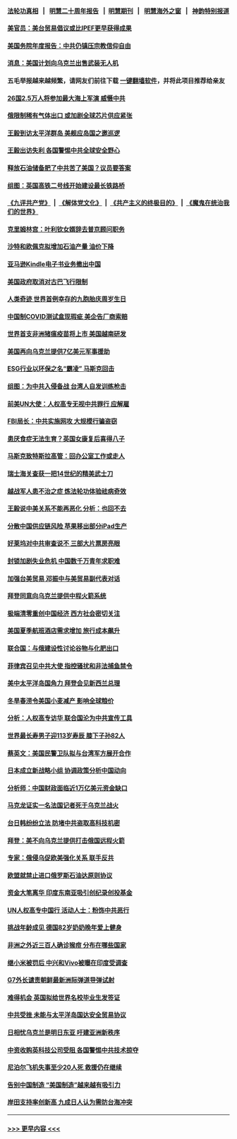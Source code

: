 #### [法轮功真相](https://github.com/gfw-breaker/truth/blob/master/README.md?t=0) &nbsp;&nbsp;|&nbsp;&nbsp; [明慧二十周年报告](https://github.com/gfw-breaker/mh-reports/blob/master/README.md?t=0) &nbsp;&nbsp;|&nbsp;&nbsp;[明慧期刊](https://github.com/gfw-breaker/mh-qikan) &nbsp;&nbsp;|&nbsp;&nbsp; [明慧海外之窗](https://github.com/gfw-breaker/mh-news/blob/master/README.md?t=0) &nbsp;&nbsp;|&nbsp;&nbsp; [神韵特别报道](https://github.com/gfw-breaker/mh-news/blob/master/shenyun.md?t=0)
#### [美官员：美台贸易倡议或比IPEF更早获得成果](../pages/nsc418/n13751454.md?t=06031801) 
#### [美国务院年度报告：中共仍镇压宗教信仰自由](../pages/nsc418/n13751412.md?t=06031801) 
#### [消息：美国计划向乌克兰出售武装无人机](../pages/nsc418/n13751366.md?t=06031801) 
#### 五毛举报越来越频繁，请网友们前往下载 [一键翻墙软件](https://github.com/gfw-breaker/ssr-accounts)，并将此项目推荐给亲友
#### [26国2.5万人将参加最大海上军演 威慑中共](../pages/nsc418/n13751040.md?t=06031801) 
#### [俄限制稀有气体出口 或加剧全球芯片供应紧张](../pages/nsc418/n13751172.md?t=06031801) 
#### [王毅到访太平洋群岛 美舰应岛国之邀巡逻](../pages/nsc418/n13751112.md?t=06031801) 
#### [王毅出访失利 各国警惕中共全球安全野心](../pages/nsc418/n13751115.md?t=06031801) 
#### [释放石油储备肥了中共苦了美国？议员要答案](../pages/nsc418/n13751053.md?t=06031801) 
#### [组图：英国高铁二号线开始建设最长铁路桥](../pages/nsc418/n13751051.md?t=06031801) 
#### [《九评共产党》](https://github.com/begood0513/9ping.md/blob/master/README.md) &nbsp;|&nbsp; [《解体党文化》](../../../../jtdwh.md/blob/master/README.md)  &nbsp;|&nbsp; [《共产主义的终极目的》](../../../../gczydzjmd.md/blob/master/README.md) &nbsp;|&nbsp; [《魔鬼在统治我们的世界》](../../../../mgztzwmdsj.md/blob/master/README.md) 
#### [克里姆林宫：叶利钦女婿辞去普京顾问职务](../pages/nsc418/n13751029.md?t=06031801) 
#### [沙特和欧佩克拟增加石油产量 油价下降](../pages/nsc418/n13750979.md?t=06031801) 
#### [亚马逊Kindle电子书业务撤出中国](../pages/nsc418/n13750981.md?t=06031801) 
#### [美国政府取消对古巴飞行限制](../pages/nsc418/n13750556.md?t=06031801) 
#### [人类奇迹 世界首例幸存的九胞胎庆周岁生日](../pages/nsc418/n13750817.md?t=06031801) 
#### [中国制COVID测试盒现瑕疵 美企告厂商索赔](../pages/nsc418/n13750895.md?t=06031801) 
#### [世界首支非洲猪瘟疫苗将上市 美国越南研发](../pages/nsc418/n13750789.md?t=06031801) 
#### [美国再向乌克兰提供7亿美元军事援助](../pages/nsc418/n13750588.md?t=06031801) 
#### [ESG行业以环保之名“霸凌” 马斯克回击](../pages/nsc418/n13750315.md?t=06031801) 
#### [组图：为中共入侵备战 台湾人自发训练枪击](../pages/nsc418/n13750418.md?t=06031801) 
#### [前美UN大使：人权高专无视中共罪行 应解雇](../pages/nsc418/n13750132.md?t=06031801) 
#### [FBI局长：中共实施网攻 大规模行骗盗窃](../pages/nsc418/n13750396.md?t=06031801) 
#### [患厌食症无法生育？英国女康复后喜得八子](../pages/nsc418/n13750000.md?t=06031801) 
#### [马斯克致特斯拉高管：回办公室工作或走人](../pages/nsc418/n13750253.md?t=06031801) 
#### [瑞士海关查获一把14世纪的精美武士刀](../pages/nsc418/n13749936.md?t=06031801) 
#### [越战军人患不治之症 炼法轮功体验祛病奇效](../pages/nsc418/n13750279.md?t=06031801) 
#### [王毅说中美关系不能再恶化 分析：也回不去](../pages/nsc418/n13750278.md?t=06031801) 
#### [分散中国供应链风险 苹果移出部分iPad生产](../pages/nsc418/n13750185.md?t=06031801) 
#### [好莱坞对中共审查说不 三部大片票房亮眼](../pages/nsc418/n13749548.md?t=06031801) 
#### [封锁加剧失业危机 中国数千万青年求职难](../pages/nsc418/n13750007.md?t=06031801) 
#### [加强台美贸易 邓振中与美贸易副代表对话](../pages/nsc418/n13749952.md?t=06031801) 
#### [拜登同意向乌克兰提供中程火箭系统](../pages/nsc418/n13749782.md?t=06031801) 
#### [极端清零重创中国经济 西方社会密切关注](../pages/nsc418/n13749627.md?t=06031801) 
#### [美国夏季航班酒店需求增加 旅行成本飙升](../pages/nsc418/n13749528.md?t=06031801) 
#### [联合国：与俄建设性讨论谷物与化肥出口](../pages/nsc418/n13749527.md?t=06031801) 
#### [菲律宾召见中共大使 指控骚扰和非法捕鱼禁令](../pages/nsc418/n13749492.md?t=06031801) 
#### [美中太平洋岛国角力 拜登会见新西兰总理](../pages/nsc418/n13749347.md?t=06031801) 
#### [冬旱春涝令美国小麦减产 影响全球粮价](../pages/nsc418/n13748815.md?t=06031801) 
#### [分析：人权高专访华 联合国沦为中共宣传工具](../pages/nsc418/n13748860.md?t=06031801) 
#### [世界最长寿男子迎113岁寿辰 膝下子孙82人](../pages/nsc418/n13749173.md?t=06031801) 
#### [蔡英文：美国民警卫队拟与台湾军方展开合作](../pages/nsc418/n13749309.md?t=06031801) 
#### [日本成立新战略小组 协调政策分析中国动向](../pages/nsc418/n13749273.md?t=06031801) 
#### [分析师：中国财政面临近1万亿美元资金缺口](../pages/nsc418/n13749225.md?t=06031801) 
#### [马克龙证实一名法国记者死于乌克兰战火](../pages/nsc418/n13749032.md?t=06031801) 
#### [台日韩纷纷立法 防堵中共盗取高科技机密](../pages/nsc418/n13749155.md?t=06031801) 
#### [拜登：美不向乌克兰提供打击俄国远程火箭](../pages/nsc418/n13749088.md?t=06031801) 
#### [专家：俄侵乌促欧美强化关系 联手反共](../pages/nsc418/n13749076.md?t=06031801) 
#### [欧盟就禁止进口俄罗斯石油达原则协议](../pages/nsc418/n13748785.md?t=06031801) 
#### [资金大笔离华 印度东南亚吸引创纪录创投基金](../pages/nsc418/n13748793.md?t=06031801) 
#### [UN人权高专中国行 活动人士：粉饰中共恶行](../pages/nsc418/n13748834.md?t=06031801) 
#### [挑战年龄成见 德国82岁奶奶晚年爱上健身](../pages/nsc418/n13748454.md?t=06031801) 
#### [非洲之外近三百人确诊猴痘 分布在哪些国家](../pages/nsc418/n13748783.md?t=06031801) 
#### [继小米被罚后 中兴和Vivo被曝在印度受调查](../pages/nsc418/n13748792.md?t=06031801) 
#### [G7外长谴责朝鲜最新洲际弹道导弹试射](../pages/nsc418/n13748628.md?t=06031801) 
#### [难得机会 英国拟给世界名校毕业生发签证](../pages/nsc418/n13748690.md?t=06031801) 
#### [中共受挫 未能与太平洋岛国达安全贸易协议](../pages/nsc418/n13748631.md?t=06031801) 
#### [日相忧乌克兰是明日东亚 吁建亚洲新秩序](../pages/nsc418/n13748674.md?t=06031801) 
#### [中资收购英科技公司受阻 各国警惕中共技术掠夺](../pages/nsc418/n13748635.md?t=06031801) 
#### [尼泊尔飞机失事至少20人死 救援仍在继续](../pages/nsc418/n13748016.md?t=06031801) 
#### [告别中国制造 “美国制造”越来越有吸引力](../pages/nsc418/n13748560.md?t=06031801) 
#### [岸田支持率创新高 九成日人认为需防台海冲突](../pages/nsc418/n13748493.md?t=06031801) 

----
#### [ >>> 更早内容 <<< ](../indexes/nsc418-earlier.md)
